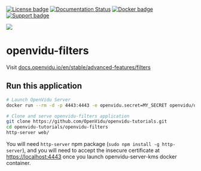 [![License badge](https://img.shields.io/badge/license-Apache2-orange.svg)](http://www.apache.org/licenses/LICENSE-2.0)
[![Documentation Status](https://readthedocs.org/projects/openviduio-docs/badge/?version=stable)](https://docs.openvidu.io/en/stable/?badge=stable)
[![Docker badge](https://img.shields.io/docker/pulls/openvidu/openvidu-server-kms.svg)](https://hub.docker.com/r/openvidu/openvidu-server-kms)
[![Support badge](https://img.shields.io/badge/support-sof-yellowgreen.svg)](https://groups.google.com/forum/#!forum/openvidu)

[![][OpenViduLogo]](http://openvidu.io)

openvidu-filters
===

Visit [docs.openvidu.io/en/stable/advanced-features/filters](http://docs.openvidu.io/en/stable/advanced-features/filters/)

[OpenViduLogo]: https://secure.gravatar.com/avatar/5daba1d43042f2e4e85849733c8e5702?s=120

## Run this application

```bash
# Launch OpenVidu Server
docker run --rm -d -p 4443:4443 -e openvidu.secret=MY_SECRET openvidu/openvidu-server-kms:2.17.0

# Clone and serve openvidu-filters application
git clone https://github.com/OpenVidu/openvidu-tutorials.git
cd openvidu-tutorials/openvidu-filters
http-server web/
```

You will need `http-server` npm package (`sudo npm install -g http-server`), and you will need to accept the insecure certificate at [https://localhost:4443](https://localhost:4443) once you launch openvidu-server-kms docker container.
